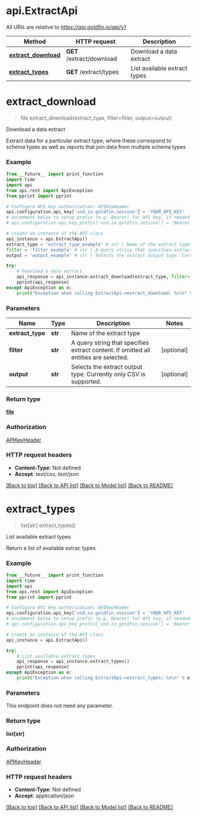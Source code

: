 # api.ExtractApi

All URIs are relative to *https://api.goldfin.io/api/v1*

Method | HTTP request | Description
------------- | ------------- | -------------
[**extract_download**](ExtractApi.md#extract_download) | **GET** /extract/download | Download a data extract
[**extract_types**](ExtractApi.md#extract_types) | **GET** /extract/types | List available extract types


# **extract_download**
> file extract_download(extract_type, filter=filter, output=output)

Download a data extract

Extract data for a particular extract type, where these correspond to schema types as well as  reports that join data from multiple schema types

### Example 
```python
from __future__ import print_function
import time
import api
from api.rest import ApiException
from pprint import pprint

# Configure API key authorization: APIKeyHeader
api.configuration.api_key['vnd.io.goldfin.session'] = 'YOUR_API_KEY'
# Uncomment below to setup prefix (e.g. Bearer) for API key, if needed
# api.configuration.api_key_prefix['vnd.io.goldfin.session'] = 'Bearer'

# create an instance of the API class
api_instance = api.ExtractApi()
extract_type = 'extract_type_example' # str | Name of the extract type
filter = 'filter_example' # str | A query string that specifies extract content.  If omitted all entities are selected. (optional)
output = 'output_example' # str | Selects the extract output type. Currently only CSV is supported. (optional)

try: 
    # Download a data extract
    api_response = api_instance.extract_download(extract_type, filter=filter, output=output)
    pprint(api_response)
except ApiException as e:
    print("Exception when calling ExtractApi->extract_download: %s\n" % e)
```

### Parameters

Name | Type | Description  | Notes
------------- | ------------- | ------------- | -------------
 **extract_type** | **str**| Name of the extract type | 
 **filter** | **str**| A query string that specifies extract content.  If omitted all entities are selected. | [optional] 
 **output** | **str**| Selects the extract output type. Currently only CSV is supported. | [optional] 

### Return type

[**file**](file.md)

### Authorization

[APIKeyHeader](../README.md#APIKeyHeader)

### HTTP request headers

 - **Content-Type**: Not defined
 - **Accept**: text/csv, text/json

[[Back to top]](#) [[Back to API list]](../README.md#documentation-for-api-endpoints) [[Back to Model list]](../README.md#documentation-for-models) [[Back to README]](../README.md)

# **extract_types**
> list[str] extract_types()

List available extract types

Return a list of available extrac types

### Example 
```python
from __future__ import print_function
import time
import api
from api.rest import ApiException
from pprint import pprint

# Configure API key authorization: APIKeyHeader
api.configuration.api_key['vnd.io.goldfin.session'] = 'YOUR_API_KEY'
# Uncomment below to setup prefix (e.g. Bearer) for API key, if needed
# api.configuration.api_key_prefix['vnd.io.goldfin.session'] = 'Bearer'

# create an instance of the API class
api_instance = api.ExtractApi()

try: 
    # List available extract types
    api_response = api_instance.extract_types()
    pprint(api_response)
except ApiException as e:
    print("Exception when calling ExtractApi->extract_types: %s\n" % e)
```

### Parameters
This endpoint does not need any parameter.

### Return type

**list[str]**

### Authorization

[APIKeyHeader](../README.md#APIKeyHeader)

### HTTP request headers

 - **Content-Type**: Not defined
 - **Accept**: application/json

[[Back to top]](#) [[Back to API list]](../README.md#documentation-for-api-endpoints) [[Back to Model list]](../README.md#documentation-for-models) [[Back to README]](../README.md)

